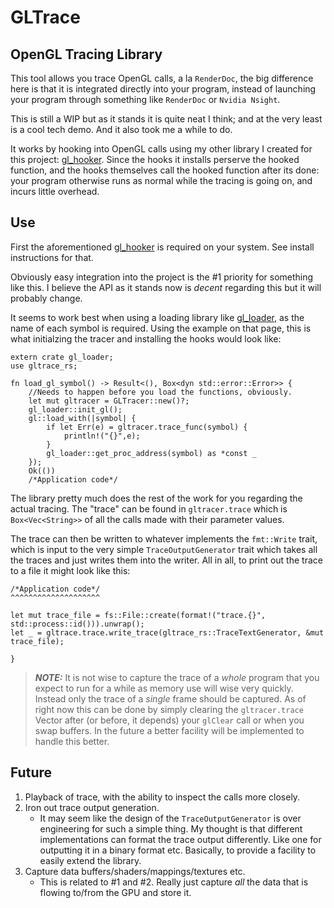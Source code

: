 # GLTrace

## OpenGL Tracing Library

This tool allows you trace OpenGL calls, a la `RenderDoc`, the big difference here is that it is integrated directly into your program, instead of launching your program through something like `RenderDoc` or `Nvidia Nsight`. 

This is still a WIP but as it stands it is quite neat I think; and at the very least is a cool tech demo. And it also took me a while to do.

It works by hooking into OpenGL calls using my other library I created for this project: [gl_hooker](https://github.com/lappn99/gl_hooker). Since the hooks it installs perserve the hooked function, and the hooks themselves call the hooked function after its done: your program otherwise runs as normal while the tracing is going on, and incurs little overhead.

## Use

First the aforementioned [gl_hooker](https://github.com/lappn99/gl_hooker) is required on your system. See install instructions for that. 

Obviously easy integration into the project is the #1 priority for something like this. I believe the API as it stands now is *decent* regarding this but it will probably change.

It seems to work best when using a loading library like [gl_loader](https://github.com/maeln/gl_loader), as the name of each symbol is required. Using the example on that page, this is what initialzing the tracer and installing the hooks would look like:

```
extern crate gl_loader;
use gltrace_rs;

fn load_gl_symbol() -> Result<(), Box<dyn std::error::Error>> {
    //Needs to happen before you load the functions, obviously.
    let mut gltracer = GLTracer::new()?;
    gl_loader::init_gl();
    gl::load_with(|symbol| {
        if let Err(e) = gltracer.trace_func(symbol) {
            println!("{}",e);
        }
        gl_loader::get_proc_address(symbol) as *const _
    });
    Ok(())
    /*Application code*/

```
The library pretty much does the rest of the work for you regarding the actual tracing. The "trace" can be found in `gltracer.trace` which is  `Box<Vec<String>>` of all the calls made with their parameter values.

The trace can then be written to whatever implements the `fmt::Write` trait, which is input to the very simple `TraceOutputGenerator` trait which takes all the traces and just writes them into the writer. All in all, to print out the trace to a file it might look like this:

```
/*Application code*/
^^^^^^^^^^^^^^^^^^^^

let mut trace_file = fs::File::create(format!("trace.{}", std::process::id())).unwrap();
let _ = gltrace.trace.write_trace(gltrace_rs::TraceTextGenerator, &mut trace_file);

}
```

> **_NOTE:_**  It is not wise to capture the trace of a *whole* program that you expect to run for a while as memory use will wise very quickly. Instead only the trace of a *single* frame should be captured. As of right now this can be done by simply clearing the `gltracer.trace` Vector after (or before, it depends) your `glClear` call or when you swap buffers. In the future a better facility will be implemented to handle this better. 

## Future

1. Playback of trace, with the ability to inspect the calls more closely. 
2. Iron out trace output generation. 
    * It may seem like the design of the `TraceOutputGenerator` is over engineering for such a simple thing. My thought is that different implementations can format the trace output differently. Like one for outputting it in a binary format etc. Basically, to provide a facility to easily extend the library.
3. Capture data buffers/shaders/mappings/textures etc.
    * This is related to #1 and #2. Really just capture *all* the data that is flowing to/from the GPU and store it.

